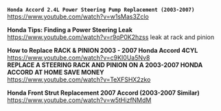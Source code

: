 



**`Honda Accord 2.4L Power Steering Pump Replacement (2003-2007)`**   
https://www.youtube.com/watch?v=w1sMas3Zclo   

**Honda Tips: Finding a Power Steering Leak**  
https://www.youtube.com/watch?v=r9qP0K2hzss   leak at rack and pinion    

**How to Replace RACK & PINION 2003 - 2007 Honda Accord 4CYL**  
https://www.youtube.com/watch?v=c9KI0Ua5Nv8   
**REPLACE A STEERING RACK AND PINION ON A 2003-2007 HONDA ACCORD AT HOME SAVE MONEY**   
https://www.youtube.com/watch?v=TeXFSHX2zko    

**Honda Front Strut Replacement 2007 Accord (2003-2007 Similar)**  
https://www.youtube.com/watch?v=w5tHizfNMdM   


